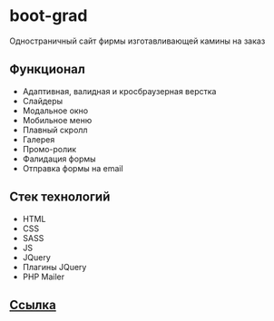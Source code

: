 # boot-grad

Одностраничный сайт фирмы изготавливающей камины на заказ

## Функционал

- Адаптивная, валидная и кросбраузерная верстка
- Слайдеры
- Модальное окно
- Мобильное меню
- Плавный скролл
- Галерея
- Промо-ролик
- Фалидация формы
- Отправка формы на email

## Стек технологий

- HTML
- CSS
- SASS
- JS
- JQuery
- Плагины JQuery
- PHP Mailer

## <a href="https://antonbinom.github.io/boot-grad/">Ссылка</a>
